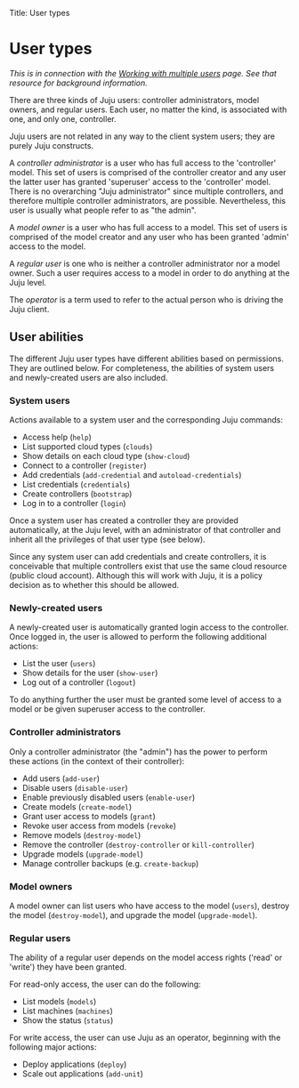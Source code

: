 Title: User types

# User types

*This is in connection with the [Working with multiple users][multiuser] page.
See that resource for background information.*

There are three kinds of Juju users: controller administrators, model owners,
and regular users. Each user, no matter the kind, is associated with one, and
only one, controller.

Juju users are not related in any way to the client system users; they are
purely Juju constructs.

A *controller administrator* is a user who has full access to the 'controller'
model. This set of users is comprised of the controller creator and any user
the latter user has granted 'superuser' access to the 'controller' model.
There is no overarching "Juju administrator" since multiple controllers, and
therefore multiple controller administrators, are possible. Nevertheless, this
user is usually what people refer to as "the admin".

A *model owner* is a user who has full access to a model. This set of users is
comprised of the model creator and any user who has been granted 'admin' access
to the model.

A *regular user* is one who is neither a controller administrator nor a model
owner. Such a user requires access to a model in order to do anything at the
Juju level.

The *operator* is a term used to refer to the actual person who is driving the
Juju client.

## User abilities

The different Juju user types have different abilities based on permissions.
They are outlined below. For completeness, the abilities of system users and
newly-created users are also included.

### System users

Actions available to a system user and the corresponding Juju commands:

 - Access help (`help`)
 - List supported cloud types (`clouds`)
 - Show details on each cloud type (`show-cloud`)
 - Connect to a controller (`register`)
 - Add credentials (`add-credential` and `autoload-credentials`)
 - List credentials (`credentials`)
 - Create controllers (`bootstrap`)
 - Log in to a controller (`login`)

Once a system user has created a controller they are provided automatically, at
the Juju level, with an administrator of that controller and inherit all the
privileges of that user type (see below).

Since any system user can add credentials and create controllers, it is
conceivable that multiple controllers exist that use the same cloud resource
(public cloud account). Although this will work with Juju, it is a policy
decision as to whether this should be allowed.

### Newly-created users

A newly-created user is automatically granted login access to the controller.
Once logged in, the user is allowed to perform the following additional
actions:

 - List the user (`users`)
 - Show details for the user (`show-user`)
 - Log out of a controller (`logout`)

To do anything further the user must be granted some level of access to a model
or be given superuser access to the controller.

### Controller administrators

Only a controller administrator (the "admin") has the power to perform these
actions (in the context of their controller):

 - Add users (`add-user`)
 - Disable users (`disable-user`)
 - Enable previously disabled users (`enable-user`)
 - Create models (`create-model`)
 - Grant user access to models (`grant`)
 - Revoke user access from models (`revoke`)
 - Remove models (`destroy-model`)
 - Remove the controller (`destroy-controller` or `kill-controller`)
 - Upgrade models (`upgrade-model`)
 - Manage controller backups (e.g. `create-backup`)

### Model owners

A model owner can list users who have access to the model (`users`), destroy
the model (`destroy-model`), and upgrade the model (`upgrade-model`).

### Regular users

The ability of a regular user depends on the model access rights ('read' or
'write') they have been granted.

For read-only access, the user can do the following:

 - List models (`models`)
 - List machines (`machines`)
 - Show the status (`status`)

For write access, the user can use Juju as an operator, beginning with the
following major actions:

 - Deploy applications (`deploy`)
 - Scale out applications (`add-unit`)


<!-- LINKS -->

[multiuser]: ./multiuser.md
